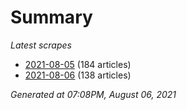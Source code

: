 # Summary
*Latest scrapes*
* [2021-08-05](https://github.com/nuuuwan/news_lk/blob/data/news_lk.2021-08-05.json) (184 articles)
* [2021-08-06](https://github.com/nuuuwan/news_lk/blob/data/news_lk.2021-08-06.json) (138 articles)

*Generated at 07:08PM, August 06, 2021*